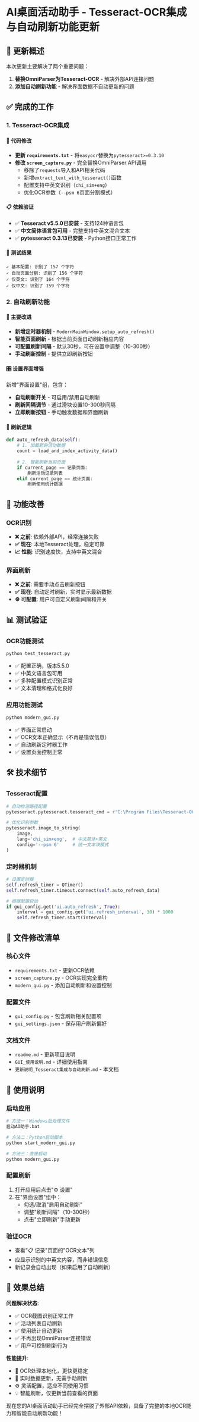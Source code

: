 # AI桌面活动助手 - Tesseract-OCR集成与自动刷新功能更新

## 📝 更新概述

本次更新主要解决了两个重要问题：
1. **替换OmniParser为Tesseract-OCR** - 解决外部API连接问题
2. **添加自动刷新功能** - 解决界面数据不自动更新的问题

## ✅ 完成的工作

### 1. Tesseract-OCR集成

#### 🔧 代码修改
- **更新 `requirements.txt`** - 将`easyocr`替换为`pytesseract>=0.3.10`
- **修改 `screen_capture.py`** - 完全替换OmniParser API调用
  - 移除了`requests`导入和API相关代码
  - 新增`extract_text_with_tesseract()`函数
  - 配置支持中英文识别（`chi_sim+eng`）
  - 优化OCR参数（`--psm 6`页面分割模式）

#### 📋 依赖验证
- ✅ **Tesseract v5.5.0已安装** - 支持124种语言包
- ✅ **中文简体语言包可用** - 完整支持中英文混合文本
- ✅ **pytesseract 0.3.13已安装** - Python接口正常工作

#### 🧪 测试结果
```
✓ 基本配置: 识别了 157 个字符
✓ 自动页面分割: 识别了 156 个字符  
✓ 仅英文: 识别了 164 个字符
✓ 仅中文: 识别了 159 个字符
```

### 2. 自动刷新功能

#### 🔧 主要改进
- **新增定时器机制** - `ModernMainWindow.setup_auto_refresh()`
- **智能页面刷新** - 根据当前页面自动刷新相应内容
- **可配置刷新间隔** - 默认30秒，可在设置中调整（10-300秒）
- **手动刷新控制** - 提供立即刷新按钮

#### 🎛️ 设置界面增强
新增"界面设置"组，包含：
- **自动刷新开关** - 可启用/禁用自动刷新
- **刷新间隔调节** - 通过滑块设置10-300秒间隔
- **立即刷新按钮** - 手动触发数据和界面刷新

#### 🔄 刷新逻辑
```python
def auto_refresh_data(self):
    # 1. 加载新的活动数据
    count = load_and_index_activity_data()
    
    # 2. 智能刷新当前页面
    if current_page == 记录页面:
        刷新活动记录列表
    elif current_page == 统计页面:
        刷新使用统计数据
```

## 🚀 功能改善

### OCR识别
- **❌ 之前**: 依赖外部API，经常连接失败
- **✅ 现在**: 本地Tesseract处理，稳定可靠
- **📈 性能**: 识别速度快，支持中英文混合

### 界面刷新
- **❌ 之前**: 需要手动点击刷新按钮
- **✅ 现在**: 自动定时刷新，实时显示最新数据
- **⚙️ 可配置**: 用户可自定义刷新间隔和开关

## 📊 测试验证

### OCR功能测试
```bash
python test_tesseract.py
```
- ✅ 配置正确，版本5.5.0
- ✅ 中英文语言包可用
- ✅ 多种配置模式识别正常
- ✅ 文本清理和格式化良好

### 应用功能测试
```bash
python modern_gui.py
```
- ✅ 界面正常启动
- ✅ OCR文本正确显示（不再是错误信息）
- ✅ 自动刷新定时器工作
- ✅ 设置页面控制正常

## 🛠️ 技术细节

### Tesseract配置
```python
# 自动检测路径配置
pytesseract.pytesseract.tesseract_cmd = r'C:\Program Files\Tesseract-OCR\tesseract.exe'

# 优化识别参数
pytesseract.image_to_string(
    image, 
    lang='chi_sim+eng',  # 中文简体+英文
    config='--psm 6'     # 统一文本块模式
)
```

### 定时器机制
```python
# 设置定时器
self.refresh_timer = QTimer()
self.refresh_timer.timeout.connect(self.auto_refresh_data)

# 根据配置启动
if gui_config.get('ui.auto_refresh', True):
    interval = gui_config.get('ui.refresh_interval', 30) * 1000
    self.refresh_timer.start(interval)
```

## 📁 文件修改清单

### 核心文件
- `requirements.txt` - 更新OCR依赖
- `screen_capture.py` - OCR实现完全重构
- `modern_gui.py` - 添加自动刷新和设置控制

### 配置文件
- `gui_config.py` - 包含刷新相关配置项
- `gui_settings.json` - 保存用户刷新偏好

### 文档文件
- `readme.md` - 更新项目说明
- `GUI_使用说明.md` - 详细使用指南
- `更新说明_Tesseract集成与自动刷新.md` - 本文档

## 🔄 使用说明

### 启动应用
```bash
# 方法一：Windows批处理文件
启动AI助手.bat

# 方法二：Python启动脚本
python start_modern_gui.py

# 方法三：直接启动
python modern_gui.py
```

### 配置刷新
1. 打开应用后点击"⚙️ 设置"
2. 在"界面设置"组中：
   - 勾选/取消"启用自动刷新"
   - 调整"刷新间隔"（10-300秒）
   - 点击"立即刷新"手动更新

### 验证OCR
- 查看"📋 记录"页面的"OCR文本"列
- 应显示识别的中英文内容，而非错误信息
- 新记录会自动出现（如果启用了自动刷新）

## 🎯 效果总结

**问题解决状态**:
- ✅ OCR截图识别正常工作
- ✅ 活动列表自动刷新
- ✅ 使用统计自动更新
- ✅ 不再出现OmniParser连接错误
- ✅ 用户可控制刷新行为

**性能提升**:
- 🚀 OCR处理本地化，更快更稳定
- 🔄 实时数据更新，无需手动刷新
- ⚙️ 灵活配置，适应不同使用习惯
- 💡 智能刷新，仅更新当前查看的页面

现在您的AI桌面活动助手已经完全摆脱了外部API依赖，具备了完整的本地OCR能力和智能自动刷新功能！ 